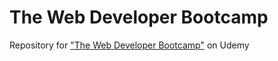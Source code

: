 # The Web Developer Bootcamp
Repository for ["The Web Developer Bootcamp"](https://www.udemy.com/the-web-developer-bootcamp/) on Udemy
